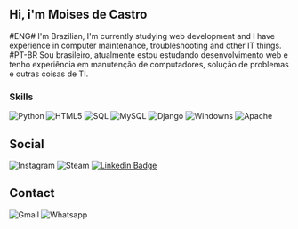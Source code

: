 ﻿
## Hi, i'm Moises de Castro
#ENG#
I'm Brazilian, I'm currently studying web development and I have experience in computer maintenance, troubleshooting and other IT things.
#PT-BR
Sou brasileiro, atualmente estou estudando desenvolvimento web e tenho experiência em manutenção de computadores, solução de problemas e outras coisas de TI.

### Skills

![Python](https://img.shields.io/badge/Python-14354C?style=for-the-badge&logo=python&logoColor=white)
![HTML5](hhttps://img.shields.io/badge/HTML5-E34F26?style=for-the-badge&logo=html5&logoColor=white)
![SQL](https://img.shields.io/badge/-SQL-000?&logo=MySQL&logoColor=4479A1)
![MySQL](https://img.shields.io/badge/-MySQL-000?&logo=MySQL&logoColor=4479A1)
![Django](https://img.shields.io/badge/Django-092E20?style=for-the-badge&logo=django&logoColor=white)
![Windowns](https://img.shields.io/badge/Windows-017AD7?style=for-the-badge&logo=windows&logoColor=white)
![Apache](https://img.shields.io/badge/Apache-CA2136?style=for-the-badge&logo=apache&logoColor=white)

## Social

![Instagram](https://img.shields.io/badge/Instagram-E4405F?style=for-the-badge&logo=instagram&logoColor=white&link=https://instagram.com/castro_pmw?igshid=MzNlNGNkZWQ4Mg==)
![Steam](https://img.shields.io/badge/Steam-000000?style=for-the-badge&logo=steam&logoColor=white&link=https://steamcommunity.com/profiles/76561198378292137/)
[![Linkedin Badge](https://img.shields.io/badge/-0077B5?style=for-the-badge&logo=linkedin&logoColor=white&link=https://www.linkedin.com/in/moisesdecastrosampaio/)](https://www.linkedin.com/in/moisesdecastrosampaio/)

## Contact

![Gmail](https://img.shields.io/badge/moisescgb523@gmail.com-D14836?style=for-the-badge&logo=gmail&logoColor=white)
![Whatsapp](https://img.shields.io/badge/-25D366?style=for-the-badge&logo=whatsapp&logoColor=white&link=https://wa.me/5563984446049?text=Ol%C3%A1%2C+estou+entrando+em+contato+pelo+github)